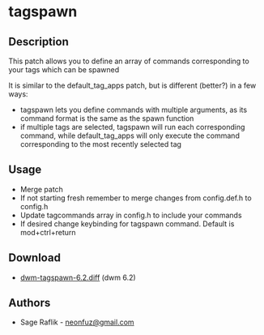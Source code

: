 tagspawn
========

Description
-----------
This patch allows you to define an array of commands corresponding to your tags
which can be spawned 

It is similar to the default\_tag\_apps patch, but is different (better?) in a few ways:
* tagspawn lets you define commands with multiple arguments, as its command
  format is the same as the spawn function
* if multiple tags are selected, tagspawn will run each corresponding command,
  while default\_tag\_apps will only execute the command corresponding to the
  most recently selected tag

Usage
-----
* Merge patch
* If not starting fresh remember to merge changes from config.def.h to config.h 
* Update tagcommands array in config.h to include your commands
* If desired change keybinding for tagspawn command. Default is mod+ctrl+return 

Download
--------
* [dwm-tagspawn-6.2.diff](dwm-tagspawn-6.2.diff) (dwm 6.2)

Authors
-------
* Sage Raflik - neonfuz@gmail.com
